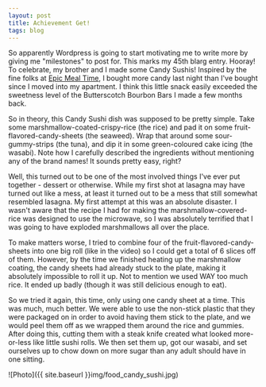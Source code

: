 ```yaml
---
layout: post
title: Achievement Get!
tags: blog
---
```


So apparently Wordpress is going to start motivating me to write more by giving me "milestones" to post for. This marks my 45th blarg entry. Hooray! To celebrate, my brother and I made some Candy Sushis! Inspired by the fine folks at <a href="https://www.youtube.com/watch?v=MvUku7zAXVE">Epic Meal Time</a>, I bought more candy last night than I've bought since I moved into my apartment. I think this little snack easily exceeded the sweetness level of the Butterscotch Bourbon Bars I made a few months back.

So in theory, this Candy Sushi dish was supposed to be pretty simple. Take some marshmallow-coated-crispy-rice (the rice) and pad it on some fruit-flavored-candy-sheets (the seaweed). Wrap that around some sour-gummy-strips (the tuna), and dip it in some green-coloured cake icing (the wasabi). Note how I carefully described the ingredients without mentioning any of the brand names! It sounds pretty easy, right?

Well, this turned out to be one of the most involved things I've ever put together - dessert or otherwise. While my first shot at lasagna may have turned out like a mess, at least it turned out to be a mess that still somewhat resembled lasagna. My first attempt at this was an absolute disaster. I wasn't aware that the recipe I had for making the marshmallow-covered-rice was designed to use the microwave, so I was absolutely terrified that I was going to have exploded marshmallows all over the place.

To make matters worse, I tried to combine four of the fruit-flavored-candy-sheets into one big roll (like in the video) so I could get a total of 6 slices off of them. However, by the time we finished heating up the marshmallow coating, the candy sheets had already stuck to the plate, making it absolutely impossible to roll it up. Not to mention we used WAY too much rice. It ended up badly (though it was still delicious enough to eat).

So we tried it again, this time, only using one candy sheet at a time. This was much, much better. We were able to use the non-stick plastic that they were packaged on in order to avoid having them stick to the plate, and we would peel them off as we wrapped them around the rice and gummies. After doing this, cutting them with a steak knife created what looked more-or-less like little sushi rolls. We then set them up, got our wasabi, and set ourselves up to chow down on more sugar than any adult should have in one sitting.

![Photo]({{ site.baseurl }}img/food_candy_sushi.jpg)

